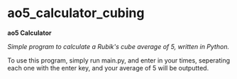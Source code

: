 # ao5_calculator_cubing

**ao5 Calculator**

_Simple program to calculate a Rubik's cube average of 5, written in Python._

To use this program, simply run main.py, and enter in your times, seperating each one with the enter key, and your average of 5 will be outputted.
